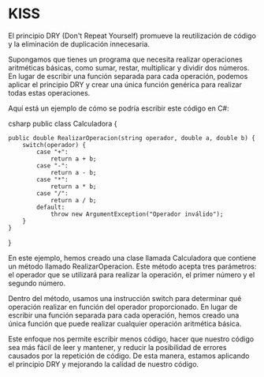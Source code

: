 # KISS
El principio DRY (Don't Repeat Yourself) promueve la reutilización de código y la eliminación de duplicación innecesaria. 

Supongamos que tienes un programa que necesita realizar operaciones aritméticas básicas, como sumar, restar, multiplicar y dividir dos números. En lugar de escribir una función separada para cada operación, podemos aplicar el principio DRY y crear una única función genérica para realizar todas estas operaciones.

Aquí está un ejemplo de cómo se podría escribir este código en C#:

csharp
public class Calculadora {

    public double RealizarOperacion(string operador, double a, double b) {
        switch(operador) {
            case "+":
                return a + b;
            case "-":
                return a - b;
            case "*":
                return a * b;
            case "/":
                return a / b;
            default:
                throw new ArgumentException("Operador inválido");
        }
    }
}

En este ejemplo, hemos creado una clase llamada Calculadora que contiene un método llamado RealizarOperacion. Este método acepta tres parámetros: el operador que se utilizará para realizar la operación, el primer número y el segundo número.

Dentro del método, usamos una instrucción switch para determinar qué operación realizar en función del operador proporcionado. En lugar de escribir una función separada para cada operación, hemos creado una única función que puede realizar cualquier operación aritmética básica.

Este enfoque nos permite escribir menos código, hacer que nuestro código sea más fácil de leer y mantener, y reducir la posibilidad de errores causados por la repetición de código. De esta manera, estamos aplicando el principio DRY y mejorando la calidad de nuestro código.
